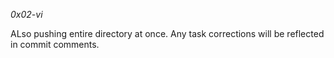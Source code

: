 *0x02-vi*

ALso pushing entire directory at once. Any task corrections will be reflected in commit comments.